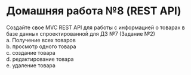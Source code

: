 # Домашняя работа №8 (REST API)

Создайте свое MVC REST API для работы с информацией о товарах в базе
данных спроектированной для ДЗ №7 (Задание №2)<br>
a. Получение всех товаров <br>
b. просмотр одного товара<br>
c. создание товара<br>
d. редактирование товара<br>
e. удаление товара<br>
